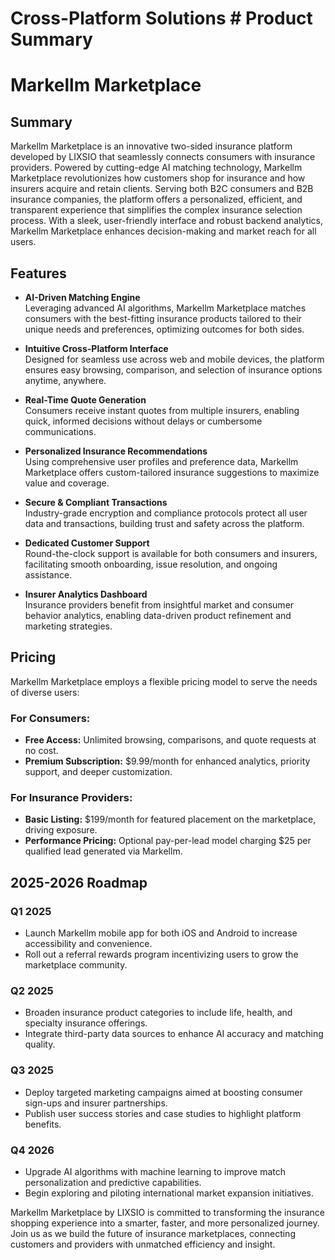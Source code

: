 # Cross-Platform Solutions # Product Summary

# Markellm Marketplace

## Summary

Markellm Marketplace is an innovative two-sided insurance platform developed by LIXSIO that seamlessly connects consumers with insurance providers. Powered by cutting-edge AI matching technology, Markellm Marketplace revolutionizes how customers shop for insurance and how insurers acquire and retain clients. Serving both B2C consumers and B2B insurance companies, the platform offers a personalized, efficient, and transparent experience that simplifies the complex insurance selection process. With a sleek, user-friendly interface and robust backend analytics, Markellm Marketplace enhances decision-making and market reach for all users.

## Features

- **AI-Driven Matching Engine**  
  Leveraging advanced AI algorithms, Markellm Marketplace matches consumers with the best-fitting insurance products tailored to their unique needs and preferences, optimizing outcomes for both sides.

- **Intuitive Cross-Platform Interface**  
  Designed for seamless use across web and mobile devices, the platform ensures easy browsing, comparison, and selection of insurance options anytime, anywhere.

- **Real-Time Quote Generation**  
  Consumers receive instant quotes from multiple insurers, enabling quick, informed decisions without delays or cumbersome communications.

- **Personalized Insurance Recommendations**  
  Using comprehensive user profiles and preference data, Markellm Marketplace offers custom-tailored insurance suggestions to maximize value and coverage.

- **Secure & Compliant Transactions**  
  Industry-grade encryption and compliance protocols protect all user data and transactions, building trust and safety across the platform.

- **Dedicated Customer Support**  
  Round-the-clock support is available for both consumers and insurers, facilitating smooth onboarding, issue resolution, and ongoing assistance.

- **Insurer Analytics Dashboard**  
  Insurance providers benefit from insightful market and consumer behavior analytics, enabling data-driven product refinement and marketing strategies.

## Pricing

Markellm Marketplace employs a flexible pricing model to serve the needs of diverse users:

### For Consumers:
- **Free Access:** Unlimited browsing, comparisons, and quote requests at no cost.
- **Premium Subscription:** $9.99/month for enhanced analytics, priority support, and deeper customization.

### For Insurance Providers:
- **Basic Listing:** $199/month for featured placement on the marketplace, driving exposure.
- **Performance Pricing:** Optional pay-per-lead model charging $25 per qualified lead generated via Markellm.

## 2025-2026 Roadmap

### Q1 2025  
- Launch Markellm mobile app for both iOS and Android to increase accessibility and convenience.  
- Roll out a referral rewards program incentivizing users to grow the marketplace community.

### Q2 2025  
- Broaden insurance product categories to include life, health, and specialty insurance offerings.  
- Integrate third-party data sources to enhance AI accuracy and matching quality.

### Q3 2025  
- Deploy targeted marketing campaigns aimed at boosting consumer sign-ups and insurer partnerships.  
- Publish user success stories and case studies to highlight platform benefits.

### Q4 2026  
- Upgrade AI algorithms with machine learning to improve match personalization and predictive capabilities.  
- Begin exploring and piloting international market expansion initiatives.

Markellm Marketplace by LIXSIO is committed to transforming the insurance shopping experience into a smarter, faster, and more personalized journey. Join us as we build the future of insurance marketplaces, connecting customers and providers with unmatched efficiency and insight.
